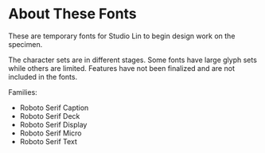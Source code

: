 # About These Fonts

These are temporary fonts for Studio Lin to begin design work on the specimen. 

The character sets are in different stages. Some fonts have large glyph sets while others are limited. 
Features have not been finalized and are not included in the fonts. 

Families:
- Roboto Serif Caption
- Roboto Serif Deck
- Roboto Serif Display
- Roboto Serif Micro
- Roboto Serif Text
